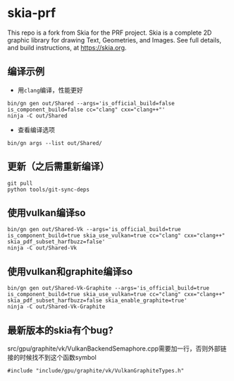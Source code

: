 # skia-prf

This repo is a fork from Skia for the PRF project.
Skia is a complete 2D graphic library for drawing Text, Geometries, and Images.
See full details, and build instructions, at https://skia.org.

## 编译示例
- 用``clang``编译，性能更好
```
bin/gn gen out/Shared --args='is_official_build=false is_component_build=false cc="clang" cxx="clang++"'
ninja -C out/Shared
```

- 查看编译选项
```
bin/gn args --list out/Shared/
```

## 更新（之后需重新编译）
```
git pull
python tools/git-sync-deps
```

## 使用vulkan编译so
```
bin/gn gen out/Shared-Vk --args='is_official_build=true is_component_build=true skia_use_vulkan=true cc="clang" cxx="clang++" skia_pdf_subset_harfbuzz=false'
ninja -C out/Shared-Vk
```

## 使用vulkan和graphite编译so
```
bin/gn gen out/Shared-Vk-Graphite --args='is_official_build=true is_component_build=true skia_use_vulkan=true cc="clang" cxx="clang++" skia_pdf_subset_harfbuzz=false skia_enable_graphite=true'
ninja -C out/Shared-Vk-Graphite
```

## 最新版本的skia有个bug?
src/gpu/graphite/vk/VulkanBackendSemaphore.cpp需要加一行，否则外部链接的时候找不到这个函数symbol
```
#include "include/gpu/graphite/vk/VulkanGraphiteTypes.h"
```
